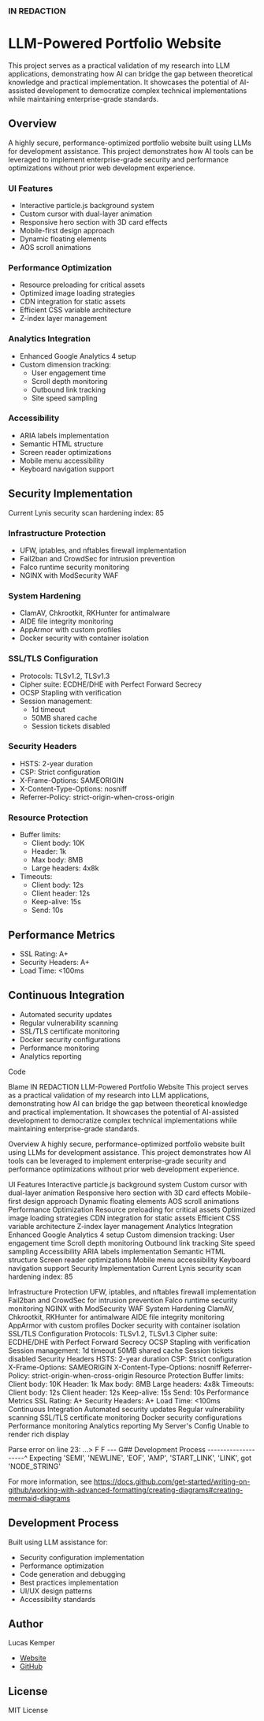 ### IN REDACTION
# LLM-Powered Portfolio Website

This project serves as a practical validation of my research into LLM applications, demonstrating how AI can bridge the gap between theoretical knowledge and practical implementation. It showcases the potential of AI-assisted development to democratize complex technical implementations while maintaining enterprise-grade standards.

## Overview
A highly secure, performance-optimized portfolio website built using LLMs for development assistance. This project demonstrates how AI tools can be leveraged to implement enterprise-grade security and performance optimizations without prior web development experience.


### UI Features
- Interactive particle.js background system
- Custom cursor with dual-layer animation
- Responsive hero section with 3D card effects
- Mobile-first design approach
- Dynamic floating elements
- AOS scroll animations

### Performance Optimization
- Resource preloading for critical assets
- Optimized image loading strategies
- CDN integration for static assets
- Efficient CSS variable architecture
- Z-index layer management

### Analytics Integration
- Enhanced Google Analytics 4 setup
- Custom dimension tracking:
  - User engagement time
  - Scroll depth monitoring
  - Outbound link tracking
  - Site speed sampling

### Accessibility
- ARIA labels implementation 
- Semantic HTML structure
- Screen reader optimizations
- Mobile menu accessibility
- Keyboard navigation support

## Security Implementation
Current Lynis security scan hardening index: 85

### Infrastructure Protection
- UFW, iptables, and nftables firewall implementation
- Fail2ban and CrowdSec for intrusion prevention
- Falco runtime security monitoring
- NGINX with ModSecurity WAF

### System Hardening
- ClamAV, Chkrootkit, RKHunter for antimalware
- AIDE file integrity monitoring
- AppArmor with custom profiles
- Docker security with container isolation

### SSL/TLS Configuration
- Protocols: TLSv1.2, TLSv1.3
- Cipher suite: ECDHE/DHE with Perfect Forward Secrecy
- OCSP Stapling with verification
- Session management:
  - 1d timeout
  - 50MB shared cache
  - Session tickets disabled

### Security Headers
- HSTS: 2-year duration
- CSP: Strict configuration
- X-Frame-Options: SAMEORIGIN
- X-Content-Type-Options: nosniff
- Referrer-Policy: strict-origin-when-cross-origin

### Resource Protection
- Buffer limits:
  - Client body: 10K
  - Header: 1k
  - Max body: 8MB
  - Large headers: 4x8k
- Timeouts:
  - Client body: 12s
  - Client header: 12s
  - Keep-alive: 15s
  - Send: 10s

## Performance Metrics
- SSL Rating: A+
- Security Headers: A+
- Load Time: <100ms

## Continuous Integration
- Automated security updates
- Regular vulnerability scanning
- SSL/TLS certificate monitoring
- Docker security configurations
- Performance monitoring
- Analytics reporting


Code

Blame
IN REDACTION
LLM-Powered Portfolio Website
This project serves as a practical validation of my research into LLM applications, demonstrating how AI can bridge the gap between theoretical knowledge and practical implementation. It showcases the potential of AI-assisted development to democratize complex technical implementations while maintaining enterprise-grade standards.

Overview
A highly secure, performance-optimized portfolio website built using LLMs for development assistance. This project demonstrates how AI tools can be leveraged to implement enterprise-grade security and performance optimizations without prior web development experience.

UI Features
Interactive particle.js background system
Custom cursor with dual-layer animation
Responsive hero section with 3D card effects
Mobile-first design approach
Dynamic floating elements
AOS scroll animations
Performance Optimization
Resource preloading for critical assets
Optimized image loading strategies
CDN integration for static assets
Efficient CSS variable architecture
Z-index layer management
Analytics Integration
Enhanced Google Analytics 4 setup
Custom dimension tracking:
User engagement time
Scroll depth monitoring
Outbound link tracking
Site speed sampling
Accessibility
ARIA labels implementation
Semantic HTML structure
Screen reader optimizations
Mobile menu accessibility
Keyboard navigation support
Security Implementation
Current Lynis security scan hardening index: 85

Infrastructure Protection
UFW, iptables, and nftables firewall implementation
Fail2ban and CrowdSec for intrusion prevention
Falco runtime security monitoring
NGINX with ModSecurity WAF
System Hardening
ClamAV, Chkrootkit, RKHunter for antimalware
AIDE file integrity monitoring
AppArmor with custom profiles
Docker security with container isolation
SSL/TLS Configuration
Protocols: TLSv1.2, TLSv1.3
Cipher suite: ECDHE/DHE with Perfect Forward Secrecy
OCSP Stapling with verification
Session management:
1d timeout
50MB shared cache
Session tickets disabled
Security Headers
HSTS: 2-year duration
CSP: Strict configuration
X-Frame-Options: SAMEORIGIN
X-Content-Type-Options: nosniff
Referrer-Policy: strict-origin-when-cross-origin
Resource Protection
Buffer limits:
Client body: 10K
Header: 1k
Max body: 8MB
Large headers: 4x8k
Timeouts:
Client body: 12s
Client header: 12s
Keep-alive: 15s
Send: 10s
Performance Metrics
SSL Rating: A+
Security Headers: A+
Load Time: <100ms
Continuous Integration
Automated security updates
Regular vulnerability scanning
SSL/TLS certificate monitoring
Docker security configurations
Performance monitoring
Analytics reporting
My Server's Config
Unable to render rich display

Parse error on line 23:
...> F F --- G## Development Process
--------------------^
Expecting 'SEMI', 'NEWLINE', 'EOF', 'AMP', 'START_LINK', 'LINK', got 'NODE_STRING'

For more information, see https://docs.github.com/get-started/writing-on-github/working-with-advanced-formatting/creating-diagrams#creating-mermaid-diagrams

## Development Process
Built using LLM assistance for:
- Security configuration implementation
- Performance optimization
- Code generation and debugging
- Best practices implementation
- UI/UX design patterns
- Accessibility standards

## Author
Lucas Kemper
- [Website](https://lucaskemper.com)
- [GitHub](https://github.com/lucaskemper)

## License
MIT License
